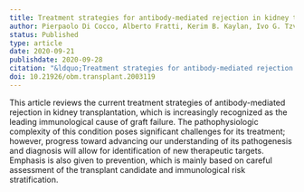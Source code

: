 ```yaml
---
title: Treatment strategies for antibody-mediated rejection in kidney transplantation and its prevention
author: Pierpaolo Di Cocco, Alberto Fratti, Kerim B. Kaylan, Ivo G. Tzvetanov, Enrico Benedetti
status: Published
type: article
date: 2020-09-21
publishdate: 2020-09-28
citation: "&ldquo;Treatment strategies for antibody-mediated rejection in kidney transplantation and its prevention.&rdquo; <em>OBM Transplantation</em> 4(3): 16."
doi: 10.21926/obm.transplant.2003119
---
```

This article reviews the current treatment strategies of antibody-mediated rejection in kidney transplantation, which is increasingly recognized as the leading immunological cause of graft failure. The pathophysiologic complexity of this condition poses significant challenges for its treatment; however, progress toward advancing our understanding of its pathogenesis and diagnosis will allow for identification of new therapeutic targets. Emphasis is also given to prevention, which is mainly based on careful assessment of the transplant candidate and immunological risk stratification.
